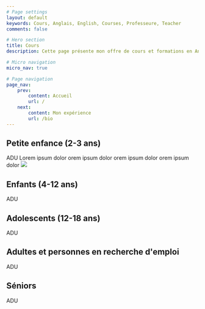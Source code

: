 ```yaml
---
# Page settings
layout: default
keywords: Cours, Anglais, English, Courses, Professeure, Teacher
comments: false

# Hero section
title: Cours
description: Cette page présente mon offre de cours et formations en Anglais langue étrangère

# Micro navigation
micro_nav: true

# Page navigation
page_nav:
    prev:
        content: Accueil
        url: /
    next:
        content: Mon expérience
        url: /bio
---
```


## Petite enfance (2-3 ans)
ADU Lorem ipsum dolor orem ipsum dolor orem ipsum dolor orem ipsum dolor
![](https://external-content.duckduckgo.com/iu/?u=https%3A%2F%2Fclic-campus.fr%2Fwp-content%2Fuploads%2F2023%2F05%2Fastuces_reussir_presentation_orale_anglais-e1683091754707.jpg&f=1&nofb=1&ipt=d3e6fcbab6bba4705e5f27585178bd121071530e573b229e997bedbbf1d003ac&ipo=images)

## Enfants (4-12 ans)
ADU

## Adolescents (12-18 ans)
ADU

## Adultes et personnes en recherche d'emploi
ADU

## Séniors
ADU

